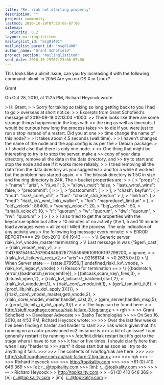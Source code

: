 ```yaml
---
title: "Re: riak not starting properly"
description: ""
project: community
lastmod: 2010-10-29T07:23:08-07:00
sitemap:
  priority: 0.2
layout: mailinglistitem
mailinglist_id: "msg01401"
mailinglist_parent_id: "msg01400"
author_name: "Grant Schofield"
project_section: "mailinglistitem"
sent_date: 2010-10-29T07:23:08-07:00
---
```



This looks like a ulimit issue, can you try increasing it with the following 
command: ulimit -n 2056 
Are you on OS X or Linux?

Grant


On Oct 28, 2010, at 11:25 PM, Richard Heycock wrote:

&gt; Hi Grant,
&gt; 
&gt; Sorry for taking so taking so long getting back to you I had to go
&gt; overseas at short notice.
&gt; 
&gt; Excerpts from Grant Schofield's message of 2010-09-18 02:13:04 +1000:
&gt;&gt; There looks like there are some strange things happening in the logs with 
&gt;&gt; the ring as well as timeouts. I would be curious how long the process takes 
&gt;&gt; to die if you were just to run a stop instead of a restart. Did you at one 
&gt;&gt; time change the name of this node? 
&gt; 
&gt; It takes about 4.5 seconds (wall time).
&gt; 
&gt; I haven't changed the name of the node and the app.config is as per the
&gt; Debian package.
&gt; 
&gt; I should also that there is only one node.
&gt; 
&gt;&gt; One thing that might be interesting to try is to stop the server, make a 
&gt;&gt; copy of your data directory, remove all the data in the data directory, and 
&gt;&gt; try to start and stop the node and see if it works more reliably.
&gt; 
&gt; I tried removing all the data from the data directory as you suggested
&gt; and for a while it worked but the problem has started again.
&gt; 
&gt; The bitcask directory is 1.5G in size and the ring directory is 24K. The
&gt; bucket properties are:
&gt; 
&gt; {
&gt; "props": {
&gt; "name": "uris",
&gt; "n\\_val": 3,
&gt; "allow\\_mult": false,
&gt; "last\\_write\\_wins": false,
&gt; "precommit": [
&gt; 
&gt; ],
&gt; "postcommit": [
&gt; 
&gt; ],
&gt; "chash\\_keyfun": {
&gt; "mod": "riak\\_core\\_util",
&gt; "fun": "chash\\_std\\_keyfun"
&gt; },
&gt; "linkfun": {
&gt; "mod": "riak\\_kv\\_wm\\_link\\_walker",
&gt; "fun": "mapreduce\\_linkfun"
&gt; },
&gt; "old\\_vclock": 86400,
&gt; "young\\_vclock": 20,
&gt; "big\\_vclock": 50,
&gt; "small\\_vclock": 10,
&gt; "r": "quorum",
&gt; "w": "quorum",
&gt; "dw": "quorum",
&gt; "rw": "quorum"
&gt; }
&gt; }
&gt; 
&gt; I also tried to get the properties with the keys=true option but after
&gt; 10 minutes of no activity (the 1, 5 and 10 minute load averages were
&gt; all zero) I killed the process. The only indication of any activity was
&gt; the following log message every minute:
&gt; 
&gt; ERROR REPORT==== 29-Oct-2010::04:19:43 ===
&gt; \\*\\* Generic server riak\\_kv\\_vnode\\_master terminating 
&gt; \\*\\* Last message in was {'$gen\\_cast',
&gt; {riak\\_vnode\\_req\\_v1,
&gt; 
&gt; 1141798154164767904846628775559596109106197299200,
&gt; ignore,
&gt; 
&gt; {riak\\_kv\\_listkeys\\_req\\_v2,&lt;&lt;"uris"&gt;&gt;,92166134,
&gt; &lt;0.2635.0&gt;}}}
&gt; \\*\\* When Server state == {state,679956,[],undefined,riak\\_kv\\_vnode,
&gt; riak\\_kv\\_legacy\\_vnode}
&gt; \\*\\* Reason for termination == 
&gt; \\*\\* {{badmatch,{error,{{badmatch,{error,emfile}},
&gt; [{bitcask,scan\\_key\\_files,3},
&gt; {bitcask,open,2},
&gt; {riak\\_kv\\_bitcask\\_backend,start,2},
&gt; {riak\\_kv\\_vnode,init,1},
&gt; {riak\\_core\\_vnode,init,1},
&gt; {gen\\_fsm,init\\_it,6},
&gt; {proc\\_lib,init\\_p\\_do\\_apply,3}]}}},
&gt; [{riak\\_core\\_vnode\\_master,get\\_vnode,2},
&gt; {riak\\_core\\_vnode\\_master,handle\\_cast,2},
&gt; {gen\\_server,handle\\_msg,5},
&gt; {proc\\_lib,init\\_p\\_do\\_apply,3}]}
&gt; 
&gt; 
&gt; The logs can be found here:
&gt; 
&gt; http://stuff.roughage.com.au/riak-failure-3.log.tar.gz
&gt; 
&gt; rgh
&gt; 
&gt; 
&gt;&gt; Grant Schofield
&gt;&gt; Developer Advocate
&gt;&gt; Basho Technologies
&gt;&gt; 
&gt;&gt; On Sep 16, 2010, at 4:53 PM, Richard Heycock wrote:
&gt;&gt; 
&gt;&gt;&gt; Over the last few weeks I've been finding it harder and harder to start
&gt;&gt;&gt; riak which given that it's running on an auto-provisioned ec2 instance is
&gt;&gt;&gt; a bit of an issue! I can generally restart it by running
&gt;&gt;&gt; /etc/init.d/riak restart but it's got to the stage where I have to run
&gt;&gt;&gt; it four or five times. I should clarify here that when I say "harder to
&gt;&gt;&gt; start" it does start but as soon as I try to do anything it fails.
&gt;&gt;&gt; 
&gt;&gt;&gt; The contents of /var/log/riak are here:
&gt;&gt;&gt; 
&gt;&gt;&gt; http://stuff.roughage.com.au/riak-failure-2.log.tar.gz
&gt;&gt;&gt; 
&gt;&gt;&gt; rgh
&gt;&gt;&gt; -- 
&gt;&gt;&gt; Richard Heycock
&gt;&gt;&gt; 
&gt;&gt;&gt; http://topikality.com
&gt;&gt;&gt; 
&gt;&gt;&gt; +61 (0) 410 646 369
&gt;&gt;&gt; [e]: r...@topikality.com
&gt;&gt;&gt; [im]: r...@topikality.com
&gt;&gt;&gt; 
&gt;&gt; 
&gt; -- 
&gt; Richard Heycock
&gt; 
&gt; http://topikality.com
&gt; 
&gt; +61 (0) 410 646 369
&gt; [e]: r...@topikality.com
&gt; [im]: r...@topikality.com
&gt; 
